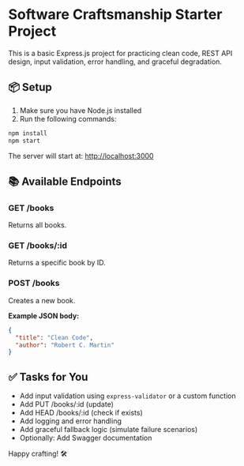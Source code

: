 # Software Craftsmanship Starter Project

This is a basic Express.js project for practicing clean code, REST API design, input validation, error handling, and graceful degradation.

## 📦 Setup

1. Make sure you have Node.js installed
2. Run the following commands:

```bash
npm install
npm start
```

The server will start at: [http://localhost:3000](http://localhost:3000)

## 📚 Available Endpoints

### GET /books
Returns all books.

### GET /books/:id
Returns a specific book by ID.

### POST /books
Creates a new book.

**Example JSON body:**
```json
{
  "title": "Clean Code",
  "author": "Robert C. Martin"
}
```

## ✅ Tasks for You

- Add input validation using `express-validator` or a custom function
- Add PUT /books/:id (update)
- Add HEAD /books/:id (check if exists)
- Add logging and error handling
- Add graceful fallback logic (simulate failure scenarios)
- Optionally: Add Swagger documentation

Happy crafting! 🛠️
